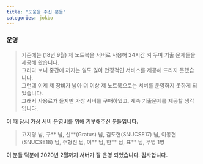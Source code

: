 ```yaml
---
title: "도움을 주신 분들"
categories: jokbo
---
```


### 운영

> 기존에는 (18년 9월) 제 노트북을 서버로 사용해 24시간 켜 두며 기출 문제들을 제공해 왔습니다.  
그러다 보니 중간에 꺼지는 일도 많아 안정적인 서비스를 제공해 드리지 못했습니다.  
그런데 이제 제 장비가 낡아 더 이상 제 노트북으로는 서버를 운영하지 못하게 되었습니다.  
그래서 사용료가 들지만 가상 서버를 구매하였고, 계속 기출문제를 제공할 생각입니다.  

이 때 당시 가상 서버 운영비를 위해 기부해주신 분들입니다.

> 고지형 님, 구\*\* 님, 신\*\*(Gratus) 님, 김도현(SNUCSE17) 님, 이동현(SNUCSE18) 님, 주형진 님, 이\*\* 님, 한\*\* 님, 표\*\* 님, 무명 1명

이 분들 덕분에 2020년 2월까지 서버가 잘 운영 되었습니다. 감사합니다.